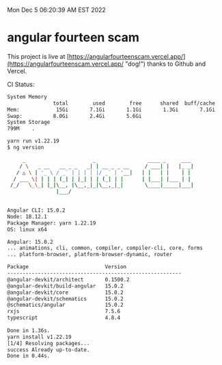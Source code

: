 Mon Dec  5 06:20:39 AM EST 2022

# angular fourteen scam


This project is live at [https://angularfourteenscam.vercel.app/](https://angularfourteenscam.vercel.app/ "dog!") thanks to Github and Vercel.

CI Status: 

```bash
System Memory
               total        used        free      shared  buff/cache   available
Mem:            15Gi       7.1Gi       1.1Gi       1.3Gi       7.1Gi       6.5Gi
Swap:          8.0Gi       2.4Gi       5.6Gi
System Storage
799M	.
```
```bash
yarn run v1.22.19
$ ng version

     _                      _                 ____ _     ___
    / \   _ __   __ _ _   _| | __ _ _ __     / ___| |   |_ _|
   / △ \ | '_ \ / _` | | | | |/ _` | '__|   | |   | |    | |
  / ___ \| | | | (_| | |_| | | (_| | |      | |___| |___ | |
 /_/   \_\_| |_|\__, |\__,_|_|\__,_|_|       \____|_____|___|
                |___/
    

Angular CLI: 15.0.2
Node: 18.12.1
Package Manager: yarn 1.22.19
OS: linux x64

Angular: 15.0.2
... animations, cli, common, compiler, compiler-cli, core, forms
... platform-browser, platform-browser-dynamic, router

Package                         Version
---------------------------------------------------------
@angular-devkit/architect       0.1500.2
@angular-devkit/build-angular   15.0.2
@angular-devkit/core            15.0.2
@angular-devkit/schematics      15.0.2
@schematics/angular             15.0.2
rxjs                            7.5.6
typescript                      4.8.4
    
Done in 1.36s.
yarn install v1.22.19
[1/4] Resolving packages...
success Already up-to-date.
Done in 0.44s.
```
